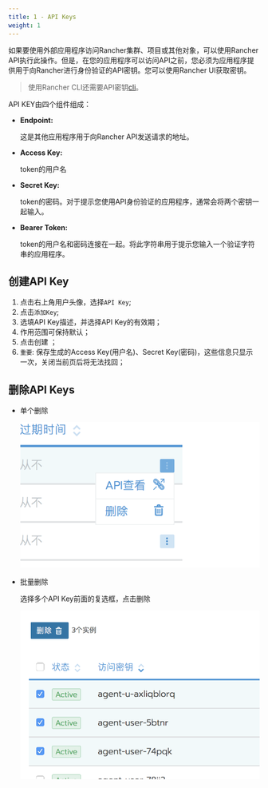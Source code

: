 ```yaml
---
title: 1 - API Keys
weight: 1
---
```


如果要使用外部应用程序访问Rancher集群、项目或其他对象，可以使用Rancher API执行此操作。但是，在您的应用程序可以访问API之前，您必须为应用程序提供用于向Rancher进行身份验证的API密钥。您可以使用Rancher UI获取密钥。

> 使用Rancher CLI还需要API密钥[cli](../cli)。

API KEY由四个组件组成：

- **Endpoint:**

    这是其他应用程序用于向Rancher API发送请求的地址。

- **Access Key:**

    token的用户名

- **Secret Key:**

    token的密码。对于提示您使用API身份验证的应用程序，通常会将两个密钥一起输入。

- **Bearer Token:**

    token的用户名和密码连接在一起。将此字符串用于提示您输入一个验证字符串的应用程序。

## 创建API Key

1. 点击右上角用户头像，选择`API Key`;
1. 点击`添加Key`;
1. 选填API Key描述，并选择API Key的有效期；
1. 作用范围可保持默认；
1. 点击创建 ；
1. `重要`: 保存生成的Access Key(用户名)、Secret Key(密码)，这些信息只显示一次，关闭当前页后将无法找回；

## 删除API Keys

- 单个删除

  ![image-20180822224755807](_index.assets/image-20180822224755807.png)

- 批量删除

  选择多个API Key前面的复选框，点击删除

  ![image-20180822224637732](_index.assets/image-20180822224637732.png)
